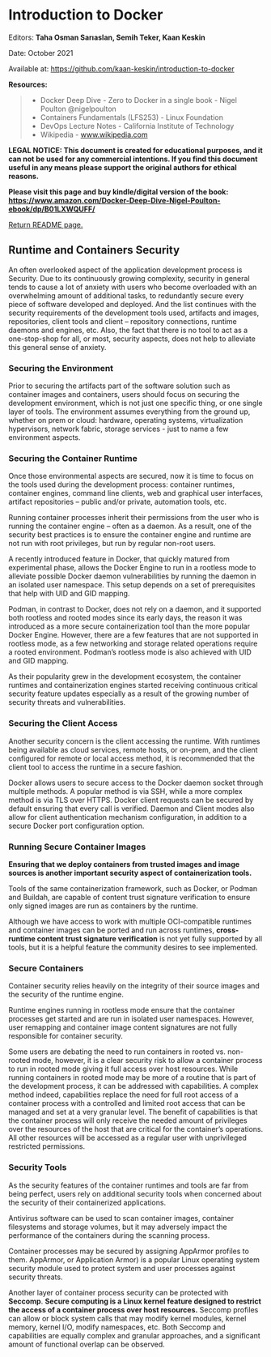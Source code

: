 # Introduction to Docker

Editors: **Taha Osman Sarıaslan, Semih Teker, Kaan Keskin**

Date: October 2021

Available at: https://github.com/kaan-keskin/introduction-to-docker

**Resources:**

> - Docker Deep Dive - Zero to Docker in a single book - Nigel Poulton @nigelpoulton
> - Containers Fundamentals (LFS253) - Linux Foundation
> - DevOps Lecture Notes - California Institute of Technology
> - Wikipedia - www.wikipedia.com

**LEGAL NOTICE: This document is created for educational purposes, and it can not be used for any commercial intentions. If you find this document useful in any means please support the original authors for ethical reasons.** 

**Please visit this page and buy kindle/digital version of the book:**
**https://www.amazon.com/Docker-Deep-Dive-Nigel-Poulton-ebook/dp/B01LXWQUFF/**

[Return README page.](README.md)

## Runtime and Containers Security

An often overlooked aspect of the application development process is Security. Due to its continuously growing complexity, security in general tends to cause a lot of anxiety with users who become overloaded with an overwhelming amount of additional tasks, to redundantly secure every piece of software developed and deployed. And the list continues with the security requirements of the development tools used, artifacts and images, repositories, client tools and client – repository connections, runtime daemons and engines, etc. Also, the fact that there is no tool to act as a one-stop-shop for all, or most, security aspects, does not help to alleviate this general sense of anxiety.

### Securing the Environment

Prior to securing the artifacts part of the software solution such as container images and containers, users should focus on securing the development environment, which is not just one specific thing, or one single layer of tools. The environment assumes everything from the ground up, whether on prem or cloud: hardware, operating systems, virtualization hypervisors, network fabric, storage services - just to name a few environment aspects.

### Securing the Container Runtime

Once those environmental aspects are secured, now it is time to focus on the tools used during the development process: container runtimes, container engines, command line clients, web and graphical user interfaces, artifact repositories – public and/or private, automation tools, etc.

Running container processes inherit their permissions from the user who is running the container engine – often as a daemon. As a result, one of the security best practices is to ensure the container engine and runtime are not run with root privileges, but run by regular non-root users.

A recently introduced feature in Docker, that quickly matured from experimental phase, allows the Docker Engine to run in a rootless mode to alleviate possible Docker daemon vulnerabilities by running the daemon in an isolated user namespace. This setup depends on a set of prerequisites that help with UID and GID mapping.

Podman, in contrast to Docker, does not rely on a daemon, and it supported both rootless and rooted modes since its early days, the reason it was introduced as a more secure containerization tool than the more popular Docker Engine. However, there are a few features that are not supported in rootless mode, as a few networking and storage related operations require a rooted environment. Podman’s rootless mode is also achieved with UID and GID mapping.

As their popularity grew in the development ecosystem, the container runtimes and containerization engines started receiving continuous critical security feature updates especially as a result of the growing number of security threats and vulnerabilities.

### Securing the Client Access

Another security concern is the client accessing the runtime. With runtimes being available as cloud services, remote hosts, or on-prem, and the client configured for remote or local access method, it is recommended that the client tool to access the runtime in a secure fashion.

Docker allows users to secure access to the Docker daemon socket through multiple methods. A popular method is via SSH, while a more complex method is via TLS over HTTPS. Docker client requests can be secured by default ensuring that every call is verified. Daemon and Client modes also allow for client authentication mechanism configuration, in addition to a secure Docker port configuration option.

### Running Secure Container Images

**Ensuring that we deploy containers from trusted images and image sources is another important security aspect of containerization tools.** 

Tools of the same containerization framework, such as Docker, or Podman and Buildah, are capable of content trust signature verification to ensure only signed images are run as containers by the runtime. 

Although we have access to work with multiple OCI-compatible runtimes and container images can be ported and run across runtimes, **cross-runtime content trust signature verification** is not yet fully supported by all tools, but it is a helpful feature the community desires to see implemented.

### Secure Containers

Container security relies heavily on the integrity of their source images and the security of the runtime engine. 

Runtime engines running in rootless mode ensure that the container processes get started and are run in isolated user namespaces. However, user remapping and container image content signatures are not fully responsible for container security.

Some users are debating the need to run containers in rooted vs. non-rooted mode, however, it is a clear security risk to allow a container process to run in rooted mode giving it full access over host resources. While running containers in rooted mode may be more of a routine that is part of the development process, it can be addressed with capabilities. A complex method indeed, capabilities replace the need for full root access of a container process with a controlled and limited root access that can be managed and set at a very granular level. The benefit of capabilities is that the container process will only receive the needed amount of privileges over the resources of the host that are critical for the container’s operations. All other resources will be accessed as a regular user with unprivileged restricted permissions.

### Security Tools

As the security features of the container runtimes and tools are far from being perfect, users rely on additional security tools when concerned about the security of their containerized applications.

Antivirus software can be used to scan container images, container filesystems and storage volumes, but it may adversely impact the performance of the containers during the scanning process.

Container processes may be secured by assigning AppArmor profiles to them. AppArmor, or Application Armor) is a popular Linux operating system security module used to protect system and user processes against security threats.

Another layer of container process security can be protected with **Seccomp**. **Secure computing is a Linux kernel feature designed to restrict the access of a container process over host resources.** Seccomp profiles can allow or block system calls that may modify kernel modules, kernel memory, kernel I/O, modify namespaces, etc. Both Seccomp and capabilities are equally complex and granular approaches, and a significant amount of functional overlap can be observed.
